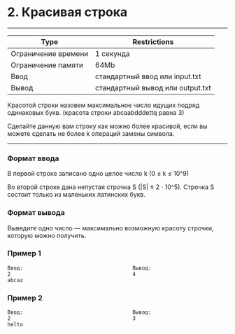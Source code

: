 
# 2. Красивая строка
___
| Type | Restrictions |
| --- | --- |
Ограничение времени	| 1 секунда |
Ограничение памяти  | 	64Mb |
Ввод                |	стандартный ввод или input.txt |
Вывод               |	стандартный вывод или output.txt |

Красотой строки назовем максимальное число идущих подряд одинаковых букв. (красота строки abcaabdddettq равна 3)

Сделайте данную вам строку как можно более красивой, если вы можете сделать не более k операций замены символа.
___

### Формат ввода

В первой строке записано одно целое число k (0 ≤ k ≤ 10^9)

Во второй строке дана непустая строчка S (|S| ≤ 2 ⋅ 10^5). Строчка S состоит только из маленьких латинских букв.

### Формат вывода

Выведите одно число — максимально возможную красоту строчки, которую можно получить.

### Пример 1
```
Ввод:                                   Вывод:
2                                       4
abcaz

```
### Пример 2
```
Ввод:                                   Вывод:
2                                       3
helto
```
